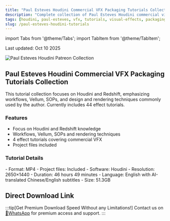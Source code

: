 ```yaml
---
title: "Paul Esteves Houdini Commercial VFX Packaging Tutorials Collection"
description: "Complete collection of Paul Esteves Houdini commercial visual effects packaging tutorials with Chinese/English subtitles."
tags: [houdini, paul-esteves, vfx, tutorials, visual-effects, packaging]
slug: /paul-esteves-houdini-tutorials
---
```


import Tabs from '@theme/Tabs';
import TabItem from '@theme/TabItem';

Last updated: Oct 10 2025

![Paul Esteves Houdini Patreon Collection](https://www.gfxcamp.com/wp-content/uploads/2025/10/Paul-Esteves-Houdini-Patreon-Collection.jpg)

## Paul Esteves Houdini Commercial VFX Packaging Tutorials Collection

This tutorial collection focuses on Houdini and Redshift, emphasizing workflows, Vellum, SOPs, and design and rendering techniques commonly used by the author. Currently includes 44 effect tutorials.

### Features

- Focus on Houdini and Redshift knowledge
- Workflows, Vellum, SOPs and rendering techniques
- 4 effect tutorials covering commercial VFX
- Project files included

### Tutorial Details

<Tabs>
<TabItem value="format" label="Format">
- Format: MP4
- Project files: Included
- Software: Houdini
- Resolution: 2650×1440
- Duration: 46 hours 49 minutes
- Language: English with AI-translated Chinese/English subtitles
- Size: 51.3GB
</TabItem>
</Tabs>

## Direct Download Link
:::tip[Get Premium Download Speed Without any Limitations!]
Contact us on [💬WhatsApp](https://wa.me/+8613237610083) for premium  access and support.
:::